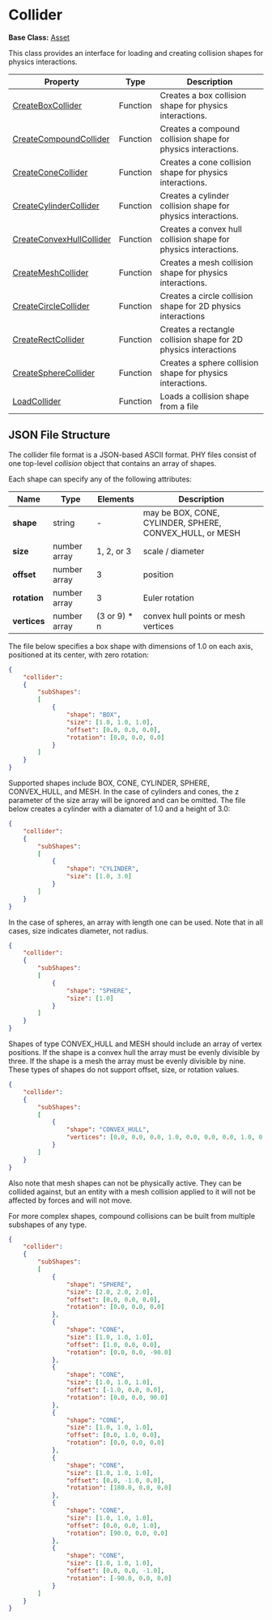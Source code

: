 # Collider

**Base Class:** [Asset](Asset.md)

This class provides an interface for loading and creating collision shapes for physics interactions.

| Property | Type | Description |
| ----- | ----- | ----- |
| [CreateBoxCollider](CreateCollisionBox_FP.md) | Function | Creates a box collision shape for physics interactions. |
| [CreateCompoundCollider](CreateCollisionCompound.md) | Function | Creates a compound collision shape for physics interactions. |
| [CreateConeCollider](CreateCollisionCone_FP.md) | Function | Creates a cone collision shape for physics interactions. |
| [CreateCylinderCollider](CreateCollisionCylinder_32f.md) | Function | Creates a cylinder collision shape for physics interactions. |
| [CreateConvexHullCollider](CreateCollisionConvexHull.md) | Function | Creates a convex hull collision shape for physics interactions. |
| [CreateMeshCollider](CreateCollisionMesh.md) | Function | Creates a mesh collision shape for physics interactions. |
| [CreateCircleCollider](CreateCircleCollider.md) | Function | Creates a circle collision shape for 2D physics interactions |
| [CreateRectCollider](CreateRectCollider.md) | Function | Creates a rectangle collision shape for 2D physics interactions |
| [CreateSphereCollider](CreateCollisionSphere_32f.md) | Function | Creates a sphere collision shape for physics interactions. |
| [LoadCollider](LoadCollider.md) | Function | Loads a collision shape from a file |

## JSON File Structure

The collider file format is a JSON-based ASCII format. PHY files consist of one top-level *collision* object that contains an array of shapes.

Each shape can specify any of the following attributes:

| Name | Type | Elements | Description |
|---|---|---| --- |
| **shape** | string | - | may be BOX, CONE, CYLINDER, SPHERE, CONVEX_HULL, or MESH |
| **size** | number array | 1, 2, or 3 | scale / diameter |
| **offset** | number array | 3 | position |
| **rotation** | number array | 3 | Euler rotation | 
| **vertices** | number array | (3 or 9) * n | convex hull points or mesh vertices |

The file below specifies a box shape with dimensions of 1.0 on each axis, positioned at its center, with zero rotation:
```json
{
    "collider":
    {
        "subShapes":
        [
            {
                "shape": "BOX",
                "size": [1.0, 1.0, 1.0],
                "offset": [0.0, 0.0, 0.0],
                "rotation": [0.0, 0.0, 0.0]
            }
        ]
    }
}
```
Supported shapes include BOX, CONE, CYLINDER, SPHERE, CONVEX_HULL, and MESH. In the case of cylinders and cones, the z parameter of the size array will be ignored and can be omitted. The file below creates a cylinder with a diamater of 1.0 and a height of 3.0:

```json
{
    "collider":
    {
        "subShapes":
        [
            {
                "shape": "CYLINDER",
                "size": [1.0, 3.0]
            }
        ]
    }
}
```

In the case of spheres, an array with length one can be used. Note that in all cases, size indicates diameter, not radius.

```json
{
    "collider":
    {
        "subShapes":
        [
            {
                "shape": "SPHERE",
                "size": [1.0]
            }
        ]
    }
}
```

Shapes of type CONVEX_HULL and MESH should include an array of vertex positions. If the shape is a convex hull the array must be evenly divisible by three. If the shape is a mesh the array must be evenly divisible by nine. These types of shapes do not support offset, size, or rotation values.

```json
{
    "collider":
    {
        "subShapes":
        [
            {
                "shape": "CONVEX_HULL",
                "vertices": [0.0, 0.0, 0.0, 1.0, 0.0, 0.0, 0.0, 1.0, 0.0, 1.0, 1.0, 1.0]
            }
        ]
    }
}
```

Also note that mesh shapes can not be physically active. They can be collided against, but an entity with a mesh collision applied to it will not be affected by forces and will not move.

For more complex shapes, compound collisions can be built from multiple subshapes of any type.

```json
{
	"collider":
	{
		"subShapes":
		[
			{
				"shape": "SPHERE",
				"size": [2.0, 2.0, 2.0],
				"offset": [0.0, 0.0, 0.0],
				"rotation": [0.0, 0.0, 0.0]
			},
			{
				"shape": "CONE",
				"size": [1.0, 1.0, 1.0],
				"offset": [1.0, 0.0, 0.0],
				"rotation": [0.0, 0.0, -90.0]
			},
			{
				"shape": "CONE",
				"size": [1.0, 1.0, 1.0],
				"offset": [-1.0, 0.0, 0.0],
				"rotation": [0.0, 0.0, 90.0]
			},
			{
				"shape": "CONE",
				"size": [1.0, 1.0, 1.0],
				"offset": [0.0, 1.0, 0.0],
				"rotation": [0.0, 0.0, 0.0]
			},
			{
				"shape": "CONE",
				"size": [1.0, 1.0, 1.0],
				"offset": [0.0, -1.0, 0.0],
				"rotation": [180.0, 0.0, 0.0]
			},
			{
				"shape": "CONE",
				"size": [1.0, 1.0, 1.0],
				"offset": [0.0, 0.0, 1.0],
				"rotation": [90.0, 0.0, 0.0]
			},
			{
				"shape": "CONE",
				"size": [1.0, 1.0, 1.0],
				"offset": [0.0, 0.0, -1.0],
				"rotation": [-90.0, 0.0, 0.0]
			}
		]
	}
}
```
